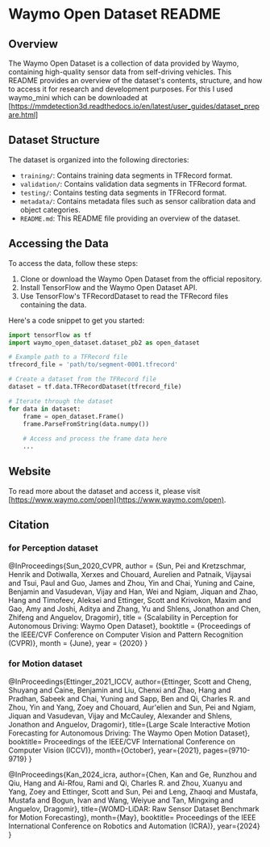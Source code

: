 # Waymo Open Dataset README

## Overview

The Waymo Open Dataset is a collection of data provided by Waymo, containing high-quality sensor data from self-driving vehicles. This README provides an overview of the dataset's contents, structure, and how to access it for research and development purposes.
For this I used waymo_mini which can be downloaded at [https://mmdetection3d.readthedocs.io/en/latest/user_guides/dataset_prepare.html]
## Dataset Structure

The dataset is organized into the following directories:

- `training/`: Contains training data segments in TFRecord format.
- `validation/`: Contains validation data segments in TFRecord format.
- `testing/`: Contains testing data segments in TFRecord format.
- `metadata/`: Contains metadata files such as sensor calibration data and object categories.
- `README.md`: This README file providing an overview of the dataset.

## Accessing the Data

To access the data, follow these steps:

1. Clone or download the Waymo Open Dataset from the official repository.
2. Install TensorFlow and the Waymo Open Dataset API.
3. Use TensorFlow's TFRecordDataset to read the TFRecord files containing the data.

Here's a code snippet to get you started:

```python
import tensorflow as tf
import waymo_open_dataset.dataset_pb2 as open_dataset

# Example path to a TFRecord file
tfrecord_file = 'path/to/segment-0001.tfrecord'

# Create a dataset from the TFRecord file
dataset = tf.data.TFRecordDataset(tfrecord_file)

# Iterate through the dataset
for data in dataset:
    frame = open_dataset.Frame()
    frame.ParseFromString(data.numpy())
    
    # Access and process the frame data here
    ...
```
## Website

To read more about the dataset and access it, please visit [https://www.waymo.com/open](https://www.waymo.com/open).

## Citation

### for Perception dataset
@InProceedings{Sun_2020_CVPR,
  author = {Sun, Pei and Kretzschmar, Henrik and Dotiwalla, Xerxes and Chouard, Aurelien and Patnaik, Vijaysai and Tsui, Paul and Guo, James and Zhou, Yin and Chai, Yuning and Caine, Benjamin and Vasudevan, Vijay and Han, Wei and Ngiam, Jiquan and Zhao, Hang and Timofeev, Aleksei and Ettinger, Scott and Krivokon, Maxim and Gao, Amy and Joshi, Aditya and Zhang, Yu and Shlens, Jonathon and Chen, Zhifeng and Anguelov, Dragomir},
  title = {Scalability in Perception for Autonomous Driving: Waymo Open Dataset},
  booktitle = {Proceedings of the IEEE/CVF Conference on Computer Vision and Pattern Recognition (CVPR)},
  month = {June},
  year = {2020}
}

### for Motion dataset
@InProceedings{Ettinger_2021_ICCV,
  author={Ettinger, Scott and Cheng, Shuyang and Caine, Benjamin and Liu, Chenxi and Zhao, Hang and Pradhan, Sabeek and Chai, Yuning and Sapp, Ben and Qi, Charles R. and Zhou, Yin and Yang, Zoey and Chouard, Aur\'elien and Sun, Pei and Ngiam, Jiquan and Vasudevan, Vijay and McCauley, Alexander and Shlens, Jonathon and Anguelov, Dragomir},
  title={Large Scale Interactive Motion Forecasting for Autonomous Driving: The Waymo Open Motion Dataset},
  booktitle= Proceedings of the IEEE/CVF International Conference on Computer Vision (ICCV)},
  month={October},
  year={2021},
  pages={9710-9719}
}

@InProceedings{Kan_2024_icra,
  author={Chen, Kan and Ge, Runzhou and Qiu, Hang and Ai-Rfou, Rami and Qi, Charles R. and Zhou, Xuanyu and Yang, Zoey and Ettinger, Scott and Sun, Pei and Leng, Zhaoqi and Mustafa, Mustafa and Bogun, Ivan and Wang, Weiyue and Tan, Mingxing and Anguelov, Dragomir},
  title={WOMD-LiDAR: Raw Sensor Dataset Benchmark for Motion Forecasting},
  month={May},
  booktitle= Proceedings of the IEEE International Conference on Robotics and Automation (ICRA)},
  year={2024}
}
